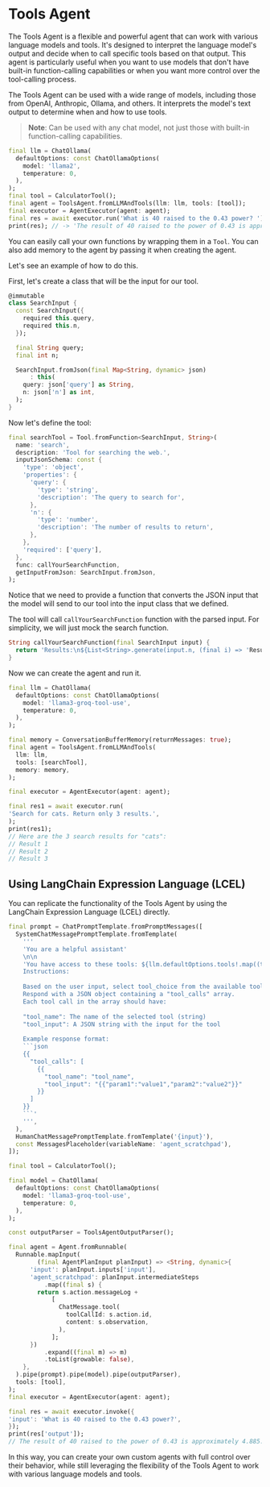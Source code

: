 # Tools Agent

The Tools Agent is a flexible and powerful agent that can work with various language models and tools. It's designed to interpret the language model's output and decide when to call specific tools based on that output. This agent is particularly useful when you want to use models that don't have built-in function-calling capabilities or when you want more control over the tool-calling process.

The Tools Agent can be used with a wide range of models, including those from OpenAI, Anthropic, Ollama, and others. It interprets the model's text output to determine when and how to use tools.

> **Note**: Can be used with any chat model, not just those with built-in function-calling capabilities.

```dart
final llm = ChatOllama(
  defaultOptions: const ChatOllamaOptions(
    model: 'llama2',
    temperature: 0,
  ),
);
final tool = CalculatorTool();
final agent = ToolsAgent.fromLLMAndTools(llm: llm, tools: [tool]);
final executor = AgentExecutor(agent: agent);
final res = await executor.run('What is 40 raised to the 0.43 power? ');
print(res); // -> 'The result of 40 raised to the power of 0.43 is approximately 4.885.'
```

You can easily call your own functions by wrapping them in a `Tool`. You can also add memory to the agent by passing it when creating the agent.

Let's see an example of how to do this.

First, let's create a class that will be the input for our tool.

```dart
@immutable
class SearchInput {
  const SearchInput({
    required this.query,
    required this.n,
  });

  final String query;
  final int n;

  SearchInput.fromJson(final Map<String, dynamic> json)
      : this(
    query: json['query'] as String,
    n: json['n'] as int,
  );
}
```

Now let's define the tool:

```dart
final searchTool = Tool.fromFunction<SearchInput, String>(
  name: 'search',
  description: 'Tool for searching the web.',
  inputJsonSchema: const {
    'type': 'object',
    'properties': {
      'query': {
        'type': 'string',
        'description': 'The query to search for',
      },
      'n': {
        'type': 'number',
        'description': 'The number of results to return',
      },
    },
    'required': ['query'],
  },
  func: callYourSearchFunction,
  getInputFromJson: SearchInput.fromJson,
);
```

Notice that we need to provide a function that converts the JSON input that the model will send to our tool into the input class that we defined.

The tool will call `callYourSearchFunction` function with the parsed input. For simplicity, we will just mock the search function.
```dart
String callYourSearchFunction(final SearchInput input) {
  return 'Results:\n${List<String>.generate(input.n, (final i) => 'Result ${i + 1}').join('\n')}';
}
```

Now we can create the agent and run it.

```dart
final llm = ChatOllama(
  defaultOptions: const ChatOllamaOptions(
    model: 'llama3-groq-tool-use',
    temperature: 0,
  ),
);

final memory = ConversationBufferMemory(returnMessages: true);
final agent = ToolsAgent.fromLLMAndTools(
  llm: llm,
  tools: [searchTool],
  memory: memory,
);

final executor = AgentExecutor(agent: agent);

final res1 = await executor.run(
'Search for cats. Return only 3 results.',
);
print(res1);
// Here are the 3 search results for "cats":
// Result 1
// Result 2
// Result 3
```

## Using LangChain Expression Language (LCEL)

You can replicate the functionality of the Tools Agent by using the LangChain Expression Language (LCEL) directly.

```dart
final prompt = ChatPromptTemplate.fromPromptMessages([
  SystemChatMessagePromptTemplate.fromTemplate(
    '''
    'You are a helpful assistant'
    \n\n
    'You have access to these tools: ${llm.defaultOptions.tools!.map((t) => t.name).join(', ')}'
    Instructions:
    
    Based on the user input, select tool_choice from the available tools.
    Respond with a JSON object containing a "tool_calls" array.
    Each tool call in the array should have:
    
    "tool_name": The name of the selected tool (string)
    "tool_input": A JSON string with the input for the tool
    
    Example response format:
    ```json
    {{
      "tool_calls": [
        {{
          "tool_name": "tool_name",
          "tool_input": "{{"param1":"value1","param2":"value2"}}"
        }}
      ]
    }}
    ```'
    ''',
  ),
  HumanChatMessagePromptTemplate.fromTemplate('{input}'),
  const MessagesPlaceholder(variableName: 'agent_scratchpad'),
]);

final tool = CalculatorTool();

final model = ChatOllama(
  defaultOptions: const ChatOllamaOptions(
    model: 'llama3-groq-tool-use',
    temperature: 0,
  ),
);

const outputParser = ToolsAgentOutputParser();

final agent = Agent.fromRunnable(
  Runnable.mapInput(
        (final AgentPlanInput planInput) => <String, dynamic>{
      'input': planInput.inputs['input'],
      'agent_scratchpad': planInput.intermediateSteps
          .map((final s) {
        return s.action.messageLog +
            [
              ChatMessage.tool(
                toolCallId: s.action.id,
                content: s.observation,
              ),
            ];
      })
          .expand((final m) => m)
          .toList(growable: false),
    },
  ).pipe(prompt).pipe(model).pipe(outputParser),
  tools: [tool],
);
final executor = AgentExecutor(agent: agent);

final res = await executor.invoke({
'input': 'What is 40 raised to the 0.43 power?',
});
print(res['output']);
// The result of 40 raised to the power of 0.43 is approximately 4.885.
```

In this way, you can create your own custom agents with full control over their behavior, while still leveraging the flexibility of the Tools Agent to work with various language models and tools.
